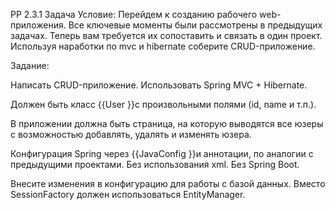 PP 2.3.1 Задача
Условие:
Перейдем к созданию рабочего web-приложения. Все ключевые моменты были рассмотрены в предыдущих задачах. Теперь вам требуется их сопоставить и связать в один проект.
Используя наработки по mvc и hibernate соберите CRUD-приложение.

Задание:

Написать CRUD-приложение. Использовать Spring MVC + Hibernate.

Должен быть класс {{User }}с произвольными полями (id, name и т.п.).

В приложении должна быть страница, на которую выводятся все юзеры с возможностью добавлять, удалять и изменять юзера.

Конфигурация Spring через {{JavaConfig }}и аннотации, по аналогии с предыдущими проектами. Без использования xml. Без Spring Boot.

Внесите изменения в конфигурацию для работы с базой данных. Вместо SessionFactory должен использоваться EntityManager.
